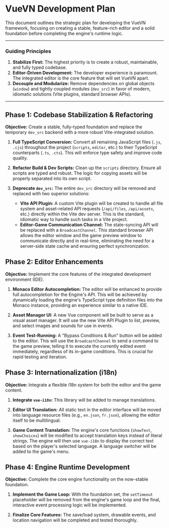 # VueVN Development Plan

This document outlines the strategic plan for developing the VueVN framework, focusing on creating a stable, feature-rich editor and a solid foundation before completing the engine's runtime logic.

---

### Guiding Principles

1.  **Stabilize First:** The highest priority is to create a robust, maintainable, and fully typed codebase.
2.  **Editor-Driven Development:** The developer experience is paramount. The integrated editor is the core feature that will set VueVN apart.
3.  **Decouple and Modularize:** Remove dependencies on global objects (`window`) and tightly coupled modules (`dev_src`) in favor of modern, idiomatic solutions (Vite plugins, standard browser APIs).

---

## Phase 1: Codebase Stabilization & Refactoring

**Objective:** Create a stable, fully-typed foundation and replace the temporary `dev_src` backend with a more robust Vite-integrated solution.

1.  **Full TypeScript Conversion:** Convert all remaining JavaScript files (`.js`, `.cjs`) throughout the project (`scripts`, `editor`, etc.) to their TypeScript counterparts (`.ts`, `.cts`). This will enforce type safety and improve code quality.

2.  **Refactor Build & Dev Scripts:** Clean up the `scripts` directory. Ensure all scripts are typed and robust. The logic for copying assets will be properly separated into its own script.

3.  **Deprecate `dev_src`:** The entire `dev_src` directory will be removed and replaced with two superior solutions:
    *   **Vite API Plugin:** A custom Vite plugin will be created to handle all file system and asset-related API requests (`/api/files`, `/api/assets`, etc.) directly within the Vite dev server. This is the standard, idiomatic way to handle such tasks in a Vite project.
    *   **Editor-Game Communication Channel:** The state-syncing API will be replaced with a `BroadcastChannel`. This standard browser API allows the editor window and the game preview window to communicate directly and in real-time, eliminating the need for a server-side state cache and ensuring perfect synchronization.

## Phase 2: Editor Enhancements

**Objective:** Implement the core features of the integrated development environment (IDE).

1.  **Monaco Editor Autocompletion:** The editor will be enhanced to provide full autocompletion for the Engine's API. This will be achieved by dynamically loading the engine's TypeScript type definition files into the Monaco instance, providing an experience similar to a native IDE.

2.  **Asset Manager UI:** A new Vue component will be built to serve as a visual asset manager. It will use the new Vite API Plugin to list, preview, and select images and sounds for use in events.

3.  **Event Test-Running:** A "Bypass Conditions & Run" button will be added to the editor. This will use the `BroadcastChannel` to send a command to the game preview, telling it to execute the currently edited event immediately, regardless of its in-game conditions. This is crucial for rapid testing and iteration.

## Phase 3: Internationalization (i18n)

**Objective:** Integrate a flexible i18n system for both the editor and the game content.

1.  **Integrate `vue-i18n`:** This library will be added to manage translations.

2.  **Editor UI Translation:** All static text in the editor interface will be moved into language resource files (e.g., `en.json`, `fr.json`), allowing the editor itself to be multilingual.

3.  **Game Content Translation:** The engine's core functions (`showText`, `showChoices`) will be modified to accept translation keys instead of literal strings. The engine will then use `vue-i18n` to display the correct text based on the player's selected language. A language switcher will be added to the game's menu.

## Phase 4: Engine Runtime Development

**Objective:** Complete the core engine functionality on the now-stable foundation.

1.  **Implement the Game Loop:** With the foundation set, the `setTimeout` placeholder will be removed from the engine's game loop and the final, interactive event processing logic will be implemented.

2.  **Finalize Core Features:** The save/load system, drawable events, and location navigation will be completed and tested thoroughly.
